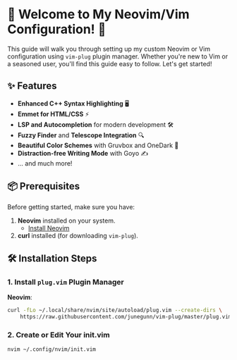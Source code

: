# 🎉 Welcome to My Neovim/Vim Configuration! 🎉

This guide will walk you through setting up my custom Neovim or Vim configuration using `vim-plug` plugin manager. Whether you're new to Vim or a seasoned user, you'll find this guide easy to follow. Let's get started!

## ✨ Features

- **Enhanced C++ Syntax Highlighting** 🖥️
- **Emmet for HTML/CSS** ⚡️
- **LSP and Autocompletion** for modern development 🛠️
- **Fuzzy Finder** and **Telescope Integration** 🔍
- **Beautiful Color Schemes** with Gruvbox and OneDark 🎨
- **Distraction-free Writing Mode** with Goyo ✍️
- ... and much more!

## 📦 Prerequisites

Before getting started, make sure you have:

1. **Neovim** installed on your system.
   - [Install Neovim](https://github.com/neovim/neovim/wiki/Installing-Neovim)
2. **curl** installed (for downloading `vim-plug`).

## 🛠️ Installation Steps

### 1. Install `plug.vim` Plugin Manager

**Neovim**:
```bash
curl -fLo ~/.local/share/nvim/site/autoload/plug.vim --create-dirs \
    https://raw.githubusercontent.com/junegunn/vim-plug/master/plug.vim
```

### 2. Create or Edit Your init.vim

```bash
nvim ~/.config/nvim/init.vim
```

